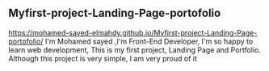## Myfirst-project-Landing-Page-portofolio
https://mohamed-sayed-elmahdy.github.io/Myfirst-project-Landing-Page-portofolio/
I'm Mohamed sayed ,I'm Front-End Developer, I'm so happy to learn web development, This is my first project, Landing Page and Portfolio. Although this project is very simple, I am very proud of it

